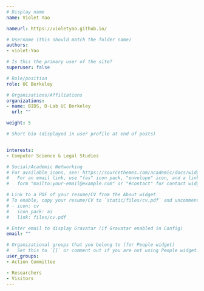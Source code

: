 ```yaml
---
# Display name
name: Violet Yao

nameurl: https://violetyao.github.io/

# Username (this should match the folder name)
authors:
- violet-Yao

# Is this the primary user of the site?
superuser: false

# Role/position
role: UC Berkeley

# Organizations/Affiliations
organizations:
- name: BIDS, D-Lab UC Berkeley
  url: ""

weight: 5

# Short bio (displayed in user profile at end of posts)


interests:
- Computer Science & Legal Studies

# Social/Academic Networking
# For available icons, see: https://sourcethemes.com/academic/docs/widgets/#icons
#   For an email link, use "fas" icon pack, "envelope" icon, and a link in the
#   form "mailto:your-email@example.com" or "#contact" for contact widget.

# Link to a PDF of your resume/CV from the About widget.
# To enable, copy your resume/CV to `static/files/cv.pdf` and uncomment the lines below.  
# - icon: cv
#   icon_pack: ai
#   link: files/cv.pdf

# Enter email to display Gravatar (if Gravatar enabled in Config)
email: ""

# Organizational groups that you belong to (for People widget)
#   Set this to `[]` or comment out if you are not using People widget.  
user_groups:
- Action Committee

- Researchers
- Visitors
---
```


